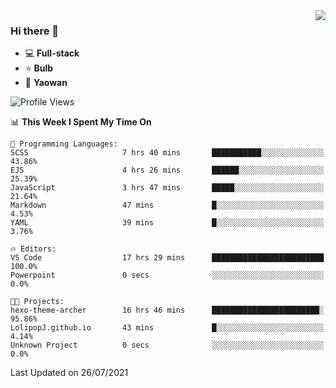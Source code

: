 <img  align="right" src="https://github-readme-stats.vercel.app/api?username=LolipopJ&show_icons=true&count_private=true&hide_title=true&include_all_commits=true&theme=vue">

### Hi there 👋

- :computer: **Full-stack**
- :star: **Bulb**
- :pill: **Yaowan**

<!--START_SECTION:waka-->
![Profile Views](http://img.shields.io/badge/Profile%20Views-1-blue)

📊 **This Week I Spent My Time On** 

```text
💬 Programming Languages: 
SCSS                     7 hrs 40 mins       ███████████░░░░░░░░░░░░░░   43.86% 
EJS                      4 hrs 26 mins       ██████░░░░░░░░░░░░░░░░░░░   25.39% 
JavaScript               3 hrs 47 mins       █████░░░░░░░░░░░░░░░░░░░░   21.64% 
Markdown                 47 mins             █░░░░░░░░░░░░░░░░░░░░░░░░   4.53% 
YAML                     39 mins             █░░░░░░░░░░░░░░░░░░░░░░░░   3.76%

🔥 Editors: 
VS Code                  17 hrs 29 mins      █████████████████████████   100.0% 
Powerpoint               0 secs              ░░░░░░░░░░░░░░░░░░░░░░░░░   0.0%

🐱‍💻 Projects: 
hexo-theme-archer        16 hrs 46 mins      ████████████████████████░   95.86% 
LolipopJ.github.io       43 mins             █░░░░░░░░░░░░░░░░░░░░░░░░   4.14% 
Unknown Project          0 secs              ░░░░░░░░░░░░░░░░░░░░░░░░░   0.0%

```


 Last Updated on 26/07/2021
<!--END_SECTION:waka-->

